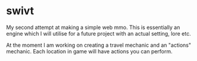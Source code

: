 # swivt

My second attempt at making a simple web mmo. This is essentially an engine which I will utilise for a future project with an actual setting, lore etc.

At the moment I am working on creating a travel mechanic and an "actions" mechanic. Each location in game will have actions you can perform.